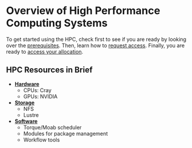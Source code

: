 # Overview of High Performance Computing Systems

To get started using the HPC, check first to see if you are ready by looking over the [prerequisites](prerequisites.md). Then, learn how to [request access](request-access.md). Finally, you are ready to [access your allocation](access-HPC.md).

## HPC Resources in Brief

- [**Hardware**](hardware.md)
  - CPUs: Cray
  - GPUs: NVIDIA
- [**Storage**](storage.md)
  - NFS
  - Lustre
- [**Software**](software.md)
  - Torque/Moab scheduler
  - Modules for package management
  - Workflow tools
